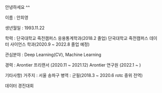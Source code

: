 안녕하세요 ^^



이름 : 안희영

생년월일 : 1993.11.22

학력 : 단국대학교 죽전캠퍼스 응용통계학과(2018.2 졸업)
       단국대학교 죽전캠퍼스 데이터 사이언스 학과(2020.9 ~ 2022.8 졸업 예정)


관심분야 : Deep Learning(CV), Machine Learning

경력 : Arontier 프리랜서 (2020.11 ~ 2021.12)
       Arontier 연구원  (2022.1 ~ )
       

기타사항) 거주지 : 서울 송파구
         병역 : 군필(2018.3 ~ 2020.6 rotc 중위 전역)
     
     

데이터 경진대회

